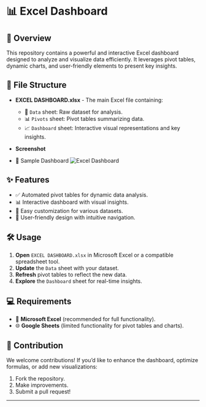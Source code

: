 # 📊 Excel Dashboard

## 🚀 Overview

This repository contains a powerful and interactive Excel dashboard designed to analyze and visualize data efficiently. It leverages pivot tables, dynamic charts, and user-friendly elements to present key insights.

## 📂 File Structure

- **EXCEL DASHBOARD.xlsx** - The main Excel file containing:
  - 📜 `Data` sheet: Raw dataset for analysis.
  - 📊 `Pivots` sheet: Pivot tables summarizing data.
  - 📈 `Dashboard` sheet: Interactive visual representations and key insights.
 
 - **Screenshot**
 - 📸 Sample Dashboard
![Excel Dashboard](C:\Users\owner\Pictures\Screenshots.png)

## ✨ Features

- ✅ Automated pivot tables for dynamic data analysis.
- 📊 Interactive dashboard with visual insights.
- 🔄 Easy customization for various datasets.
- 📌 User-friendly design with intuitive navigation.

## 🛠️ Usage

1. **Open** `EXCEL DASHBOARD.xlsx` in Microsoft Excel or a compatible spreadsheet tool.
2. **Update** the `Data` sheet with your dataset.
3. **Refresh** pivot tables to reflect the new data.
4. **Explore** the `Dashboard` sheet for real-time insights.

## 💻 Requirements

- 🏢 **Microsoft Excel** (recommended for full functionality).
- 🌐 **Google Sheets** (limited functionality for pivot tables and charts).

## 🤝 Contribution

We welcome contributions! If you’d like to enhance the dashboard, optimize formulas, or add new visualizations:

1. Fork the repository.
2. Make improvements.
3. Submit a pull request!

---




